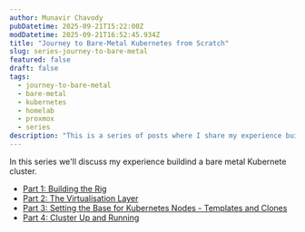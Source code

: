 ```yaml
---
author: Munavir Chavody
pubDatetime: 2025-09-21T15:22:00Z
modDatetime: 2025-09-21T16:52:45.934Z
title: "Journey to Bare-Metal Kubernetes from Scratch"
slug: series-journey-to-bare-metal
featured: false
draft: false
tags:
  - journey-to-bare-metal
  - bare-metal
  - kubernetes
  - homelab
  - proxmox
  - series
description: "This is a series of posts where I share my experience building a bare metal Kubernetes cluster in my homelab."
---
```


In this series we'll discuss my experience buildind a bare metal Kubernete cluster.

- [Part 1: Building the Rig](/blog/posts/journey-to-bare-metal-part-1-building-the-rig)
- [Part 2: The Virtualisation Layer](/blog/posts/journey-to-bare-metal-part-2-virtualisation-layer)
- [Part 3: Setting the Base for Kubernetes Nodes - Templates and Clones](/blog/posts/journey-to-bare-metal-part-3-kubernetes-nodes)
- [Part 4: Cluster Up and Running](/blog/posts/journey-to-bare-metal-part-4-kubernetes-cluster/)
